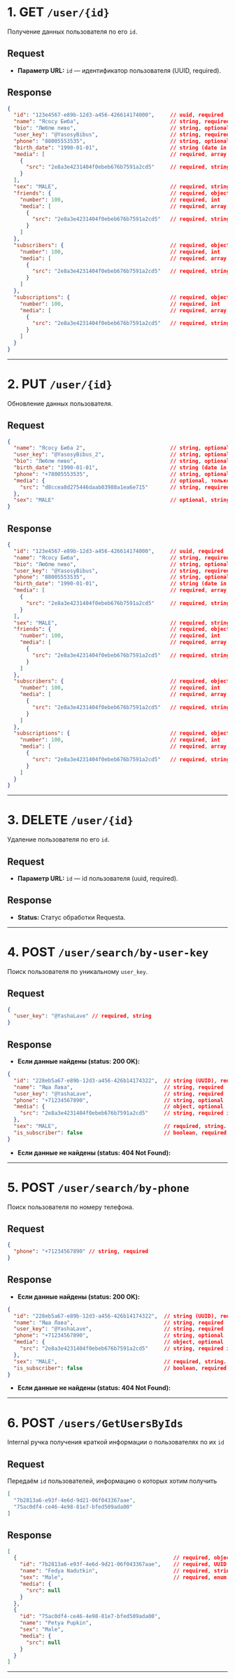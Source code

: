 # 1. GET `/user/{id}`

Получение данных пользователя по его `id`.

## Request
* **Параметр URL:** `id` — идентификатор пользователя (UUID, required).

## Response
```json
{
  "id": "123e4567-e89b-12d3-a456-426614174000",     // uuid, required
  "name": "Ясосу Биба",                             // string, required
  "bio": "Люблю пиво",                              // string, optional
  "user_key": "@YasosyBibus",                       // string, required. Должен быть уникальным
  "phone": "88005553535",                           // string, optional
  "birth_date": "1990-01-01",                       // string (date in YYYY-MM-DD format), optional
  "media": [                                        // required, array
    {
      "src": "2e8a3e4231404f0ebeb676b7591a2cd5"     // required, string
    }
  ],
  "sex": "MALE",                                    // required, string. Возможные значения пока FEMALE/MALE
  "friends": {                                      // required, object
    "number": 100,                                  // required, int
    "media": [                                      // required, array. До 3 фотографий
      {
        "src": "2e8a3e4231404f0ebeb676b7591a2cd5"   // required, string
      }
    ]
  },
  "subscribers": {                                  // required, object
    "number": 100,                                  // required, int
    "media": [                                      // required, array. До 3 фотографий
      {
        "src": "2e8a3e4231404f0ebeb676b7591a2cd5"   // required, string
      }
    ]
  },
  "subscriptions": {                                // required, object
    "number": 100,                                  // required, int
    "media": [                                      // required, array. До 3 фотографий
      {
        "src": "2e8a3e4231404f0ebeb676b7591a2cd5"   // required, string
      }
    ]
  }
}
```

---

# 2. PUT `/user/{id}`

Обновление данных пользователя.

## Request
```json
{
  "name": "Ясосу Биба 2",                           // string, optional, только если изменился
  "user_key": "@YasosyBibus_2",                     // string, optional, только если изменился. Должен быть уникальным
  "bio": "Люблю пиво",                              // string, optional
  "birth_date": "1990-01-01",                       // string (date in YYYY-MM-DD format), optional
  "phone": "+78005553535",                          // string, optional, только если изменился. Должен быть уникальным
  "media": {                                        // optional, только если пользователь добавил новую фотографию
    "src": "d8ccea8d275446daab03988a1ea6e715"       // string, required
  },
  "sex": "MALE"                                     // optional, string. Возможные значения пока FEMALE/MALE, только если пользователь поменял
}
```

## Response
```json
{
  "id": "123e4567-e89b-12d3-a456-426614174000",     // uuid, required
  "name": "Ясосу Биба",                             // string, required
  "bio": "Люблю пиво",                              // string, optional
  "user_key": "@YasosyBibus",                       // string, required. Должен быть уникальным
  "phone": "88005553535",                           // string, optional
  "birth_date": "1990-01-01",                       // string (date in YYYY-MM-DD format), optional
  "media": [                                        // required, array
    {
      "src": "2e8a3e4231404f0ebeb676b7591a2cd5"     // required, string
    }
  ],
  "sex": "MALE",                                    // required, string. Возможные значения пока FEMALE/MALE
  "friends": {                                      // required, object
    "number": 100,                                  // required, int
    "media": [                                      // required, array. До 3 фотографий
      {
        "src": "2e8a3e4231404f0ebeb676b7591a2cd5"   // required, string
      }
    ]
  },
  "subscribers": {                                  // required, object
    "number": 100,                                  // required, int
    "media": [                                      // required, array. До 3 фотографий
      {
        "src": "2e8a3e4231404f0ebeb676b7591a2cd5"   // required, string
      }
    ]
  },
  "subscriptions": {                                // required, object
    "number": 100,                                  // required, int
    "media": [                                      // required, array. До 3 фотографий
      {
        "src": "2e8a3e4231404f0ebeb676b7591a2cd5"   // required, string
      }
    ]
  }
}
```

---

# 3. DELETE `/user/{id}`

Удаление пользователя по его `id`.

## Request
* **Параметр URL:** `id` — id пользователя (uuid, required).

## Response
* **Status:** Статус обработки Requestа.

---

# 4. POST `/user/search/by-user-key`

Поиск пользователя по уникальному `user_key`.

## Request
```json
{
  "user_key": "@YashaLave" // required, string
}
```

## Response

* **Если данные найдены (status: 200 OK):**
```json
{
  "id": "228eb5a67-e89b-12d3-a456-426b14174322",  // string (UUID), required
  "name": "Яша Лава",                             // string, required
  "user_key": "@YashaLave",                       // string, required
  "phone": "+71234567890",                        // string, optional
  "media": {                                      // object, optional
    "src": "2e8a3e4231404f0ebeb676b7591a2cd5"     // string, required if media is present
  },
  "sex": "MALE",                                  // required, string. Возможные значения пока FEMALE/MALE
  "is_subscriber": false                          // boolean, required. true если пользователь на тебя подписан
}
```

* **Если данные не найдены (status: 404 Not Found):**

---

# 5. POST `/user/search/by-phone`

Поиск пользователя по номеру телефона.

## Request
```json 
{
  "phone": "+71234567890" // string, required
}
```

## Response

* **Если данные найдены (status: 200 OK):**
```json
{
  "id": "228eb5a67-e89b-12d3-a456-426b14174322",  // string (UUID), required
  "name": "Яша Лава",                             // string, required
  "user_key": "@YashaLave",                       // string, required
  "phone": "+71234567890",                        // string, optional
  "media": {                                      // object, optional
    "src": "2e8a3e4231404f0ebeb676b7591a2cd5"     // string, required if media is present
  },
  "sex": "MALE",                                  // required, string. Возможные значения пока FEMALE/MALE
  "is_subscriber": false                          // boolean, required. true если пользователь на тебя подписан
}
```

* **Если данные не найдены (status: 404 Not Found):**

---

# 6. POST `/users/GetUsersByIds`

Internal ручка получения краткой информации о пользователях по их `id`

## Request 

Передаём `id` пользователей, информацию о которых хотим получить

```json
[
  "7b2813a6-e93f-4e6d-9d21-06f043367aae",
  "75ac0df4-ce46-4e98-81e7-bfed509ada00"
]
```

## Response

```json
[
  {                                                  // required, object
    "id": "7b2813a6-e93f-4e6d-9d21-06f043367aae",    // required, UUID
    "name": "Fedya Nadutkin",                        // required, string
    "sex": "Male",                                   // required, enum
    "media": {                                       
      "src": null
    }
  },
  {
    "id": "75ac0df4-ce46-4e98-81e7-bfed509ada00",
    "name": "Petya Pupkin",
    "sex": "Male",
    "media": {
      "src": null
    }
  }
]
```
---
